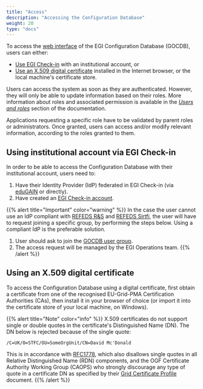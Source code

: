 ```yaml
---
title: "Access"
description: "Accessing the Configuration Database"
weight: 20
type: "docs"
---
```


To access the [web interface](https://goc.egi.eu) of the EGI Configuration
Database (GOCDB), users can either:

- [Use EGI Check-in](#using-institutional-account-via-egi-check-in) with an
  institutional account, or
- [Use an X.509 digital certificate](#using-an-x509-digital-certificate)
  installed in the Internet browser, or the local machine's certificate store.

Users can access the system as soon as they are authenticated. However, they
will only be able to update information based on their roles. More information
about roles and associated permission is available in the
[_Users and roles_](https://wiki.egi.eu/wiki/GOCDB/Input_System_User_Documentation#Users_and_roles)
section of the documentation.

Applications requesting a specific role have to be validated by parent roles or
administrators. Once granted, users can access and/or modify relevant
information, according to the roles granted to them.

## Using institutional account via EGI Check-in

In order to be able to access the Configuration Database with their
institutional account, users need to:

1. Have their Identity Provider (IdP) federated in EGI Check-in (via
   [eduGAIN](https://edugain.org/) or directly).
1. Have created an [EGI Check-in account](../../../users/check-in/signup).

{{% alert title="Important" color="warning" %}} In the case the user cannot use
an IdP compliant with [REFEDS R&S](https://refeds.org/research-and-scholarship)
and [REFEDS Sirtfi](https://refeds.org/sirtfi), the user will have to request
joining a specific group, by performing the steps below. Using a compliant IdP
is the preferable solution.

1. User should ask to join the
   [GOCDB user group](https://aai.egi.eu/registry/co_petitions/start/coef:41).
1. The access request will be managed by the EGI Operations team. {{% /alert %}}

## Using an X.509 digital certificate

To access the Configuration Database using a digital certificate, first obtain a
certificate from one of the recognised EU-Grid-PMA Certification Authorities
(CAs), then install it in your browser of choice (or import it into the
certificate store of your local machine, on Windows).

{{% alert title="Note" color="info" %}} X.509 certificates do not support single
or double quotes in the certificate's Distinguished Name (DN). The DN below is
rejected because of the single quote:

`/C=UK/O=STFC/OU=SomeOrgUnit/CN=David Mc'Donald`

This is in accordance with [RFC1778](https://tools.ietf.org/html/rfc1778), which
also disallows single quotes in all Relative Distinguished Name (RDN)
components, and the OGF Certificate Authority Working Group (CAOPS) who strongly
discourage any type of quote in a certificate DN as specified by their
[Grid Certificate Profile](https://www.ogf.org/documents/GFD.125.pdf) document.
{{% /alert %}}
